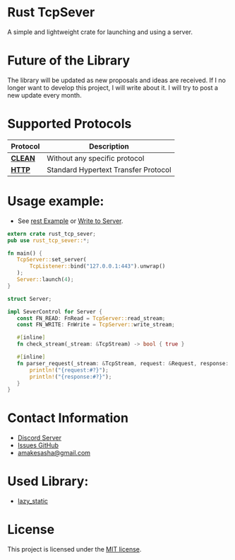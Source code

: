 # Rust TcpSever

A simple and lightweight crate for launching and using a server. 

# Future of the Library

The library will be updated as new proposals and ideas are received. If I no longer want to develop this project, I will write about it. I will try to post a new update every month.

# Supported Protocols
| Protocol | Description |
|----------|-------------|
 [**CLEAN**](https://github.com/Amakesasha/Rust-TcpSever/tree/main/examples/clean.rs) | Without any specific protocol |
 [**HTTP**](https://github.com/Amakesasha/Rust-TcpSever/tree/main/examples/http) | Standard Hypertext Transfer Protocol |

# Usage example: 
* See [rest Example](https://github.com/Amakesasha/Rust-TcpSever/tree/main/examples) or [Write to Server](https://discord.com/invite/dYz6sYmmuu).
 ``` Rust
extern crate rust_tcp_sever;
pub use rust_tcp_sever::*;

fn main() {
    TcpServer::set_server(
        TcpListener::bind("127.0.0.1:443").unwrap()
    );
    Server::launch(4);
}

struct Server;

impl SeverControl for Server {
    const FN_READ: FnRead = TcpServer::read_stream;
    const FN_WRITE: FnWrite = TcpServer::write_stream;

    #[inline]
    fn check_stream(_stream: &TcpStream) -> bool { true }

    #[inline]
    fn parser_request(_stream: &TcpStream, request: &Request, response: &mut Response) {
        println!("{request:#?}");
        println!("{response:#?}");
    }
}
 ```

# Contact Information
* [Discord Server](https://discord.com/invite/dYz6sYmmuu)
* [Issues GitHub](https://github.com/Amakesasha/Rust-TcpSever/issues) 
* amakesasha@gmail.com

# Used Library:
* [lazy_static](https://crates.io/crates/lazy_static)

# License
This project is licensed under the [MIT license](https://opensource.org/license/MIT).